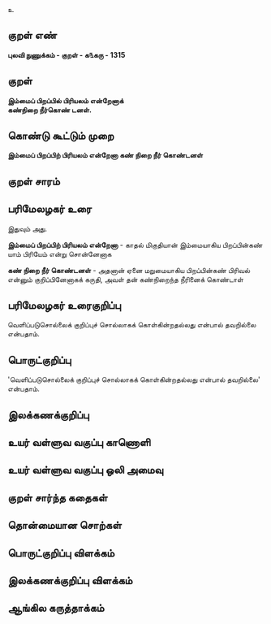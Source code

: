 உ

## குறள் எண் 

**புலவி நுணுக்கம் - குறள் - க௩கரு - 1315**

## குறள் 

**இம்மைப் பிறப்பில் பிரியலம் என்றேனாக்  
கண்நிறை நீர்கொண் டனள்.**

## கொண்டு கூட்டும் முறை

**இம்மைப் பிறப்பிற் பிரியலம் என்றேனா கண் நிறை நீர் கொண்டனள்**

## குறள் சாரம் 


## பரிமேலழகர் உரை

இதுவும் அது. 

**இம்மைப் பிறப்பிற் பிரியலம் என்றேனா** - காதல் மிகுதியான் இம்மையாகிய பிறப்பின்கண் யாம் பிரியேம் என்று சொன்னேனாக 

**கண் நிறை நீர் கொண்டனள்** - அதனான் ஏனை மறுமையாகிய பிறப்பின்கண் பிரிவல் என்னும் குறிப்பினேனாகக் கருதி, அவள் தன் கண்நிறைந்த நீரினைக் கொண்டாள்

## பரிமேலழகர் உரைகுறிப்பு   

வெளிப்படுசொல்லைக் குறிப்புச் சொல்லாகக் கொள்கின்றதல்லது என்பால் தவறில்லை என்பதாம்.

## பொருட்குறிப்பு 

'வெளிப்படுசொல்லைக் குறிப்புச் சொல்லாகக் கொள்கின்றதல்லது என்பால் தவறில்லை' என்பதாம்.

## இலக்கணக்குறிப்பு  


## உயர் வள்ளுவ வகுப்பு காணொளி


## உயர் வள்ளுவ வகுப்பு ஒலி அமைவு 

 
## குறள் சார்ந்த கதைகள் 


## தொன்மையான சொற்கள்


## பொருட்குறிப்பு விளக்கம்


## இலக்கணக்குறிப்பு விளக்கம்


## ஆங்கில கருத்தாக்கம் 


